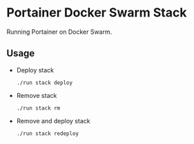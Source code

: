 # Portainer Docker Swarm Stack

Running Portainer on Docker Swarm.

## Usage

- Deploy stack

    `./run stack deploy`

- Remove stack

    `./run stack rm`

- Remove and deploy stack

    `./run stack redeploy`
